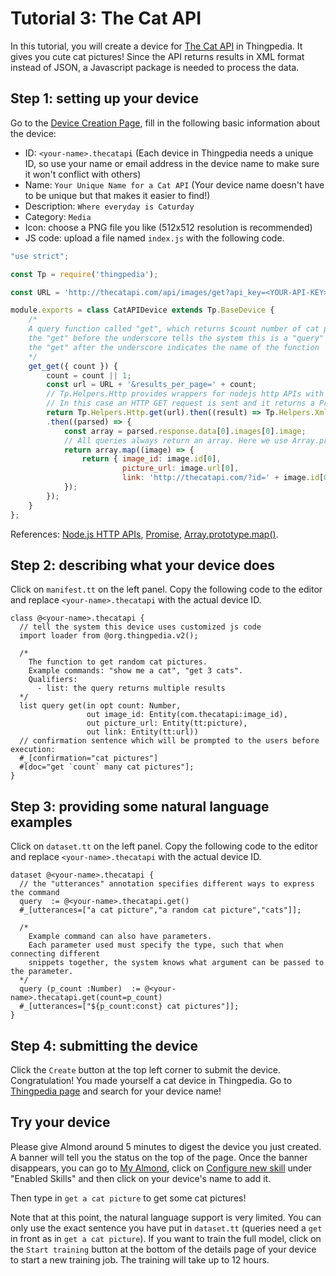 # Tutorial 3: The Cat API
In this tutorial, you will create a device for 
[The Cat API](https://thecatapi.com/) in Thingpedia.
It gives you cute cat pictures! 
Since the API returns results in XML format instead of JSON,
a Javascript package is needed to process the data. 

## Step 1: setting up your device
Go to the [Device Creation Page](/thingpedia/upload/create), fill in the following basic information 
about the device:
- ID: `<your-name>.thecatapi` (Each device in Thingpedia needs a unique ID, so use your name or email address 
in the device name to make sure it won't conflict with others)
- Name: `Your Unique Name for a Cat API` (Your device name doesn't have to be unique but that makes it easier to find!)
- Description: `Where everyday is Caturday`
- Category: `Media`
- Icon: choose a PNG file you like (512x512 resolution is recommended)
- JS code: upload a file named `index.js` with the following code.

```javascript
"use strict";

const Tp = require('thingpedia');

const URL = 'http://thecatapi.com/api/images/get?api_key=<YOUR-API-KEY>&format=xml&type=jpg,png';

module.exports = class CatAPIDevice extends Tp.BaseDevice {
    /* 
    A query function called "get", which returns $count number of cat pictures
    the "get" before the underscore tells the system this is a "query" function instead of an "action" function
    the "get" after the underscore indicates the name of the function
    */
    get_get({ count }) {
        count = count || 1;
        const url = URL + '&results_per_page=' + count;
        // Tp.Helpers.Http provides wrappers for nodejs http APIs with a Promise interface
        // In this case an HTTP GET request is sent and it returns a Promise of the result
        return Tp.Helpers.Http.get(url).then((result) => Tp.Helpers.Xml.parseString(result))
        .then((parsed) => {
            const array = parsed.response.data[0].images[0].image;
            // All queries always return an array. Here we use Array.prototype.map() to create a new Array
            return array.map((image) => {
                return { image_id: image.id[0], 
                         picture_url: image.url[0],
                         link: 'http://thecatapi.com/?id=' + image.id[0] };
            });
        });
    }
};
``` 
References: 
[Node.js HTTP APIs](https://nodejs.org/api/http.html), 
[Promise](https://developer.mozilla.org/en-US/docs/Web/JavaScript/Reference/Global_Objects/Promise),
[Array.prototype.map()](https://developer.mozilla.org/en-US/docs/Web/JavaScript/Reference/Global_Objects/Array/map).

## Step 2: describing what your device does
Click on `manifest.tt` on the left panel. 
Copy the following code to the editor and replace `<your-name>.thecatapi` with the 
actual device ID. 
```tt
class @<your-name>.thecatapi {
  // tell the system this device uses customized js code
  import loader from @org.thingpedia.v2(); 

  /* 
    The function to get random cat pictures.
    Example commands: "show me a cat", "get 3 cats".
    Qualifiers: 
      - list: the query returns multiple results  
  */
  list query get(in opt count: Number,
                 out image_id: Entity(com.thecatapi:image_id),
                 out picture_url: Entity(tt:picture),
                 out link: Entity(tt:url))
  // confirmation sentence which will be prompted to the users before execution:
  #_[confirmation="cat pictures"]
  #[doc="get `count` many cat pictures"];
}
```

## Step 3: providing some natural language examples
Click on `dataset.tt` on the left panel. 
Copy the following code to the editor and replace `<your-name>.thecatapi` with the 
actual device ID. 
```tt
dataset @<your-name>.thecatapi {
  // the "utterances" annotation specifies different ways to express the command
  query  := @<your-name>.thecatapi.get()
  #_[utterances=["a cat picture","a random cat picture","cats"]];

  /* 
    Example command can also have parameters.
    Each parameter used must specify the type, such that when connecting different 
    snippets together, the system knows what argument can be passed to the parameter.
  */
  query (p_count :Number)  := @<your-name>.thecatapi.get(count=p_count)
  #_[utterances=["${p_count:const} cat pictures"]];
}
```

## Step 4: submitting the device
Click the `Create` button at the top left corner to submit the device. 
Congratulation! You made yourself a cat device in Thingpedia. 
Go to [Thingpedia page](/thingpedia) and search for your device name!

## Try your device
Please give Almond around 5 minutes to digest the device you just created.
A banner will tell you the status on the top of the page. 
Once the banner disappears,
you can go to [My Almond](/me), click on [Configure new skill](/me/devices/create) under "Enabled Skills" and then click on your device's name to add it.

Then type in `get a cat picture` to get some cat pictures!

Note that at this point, the natural language support is very limited. 
You can only use the exact sentence you have put in `dataset.tt` (queries need a `get` in front as in `get a cat picture`). 
If you want to train the full model, click on the `Start training` button at the bottom 
of the details page of your device to start a new training job. The training will take up to 12 hours.